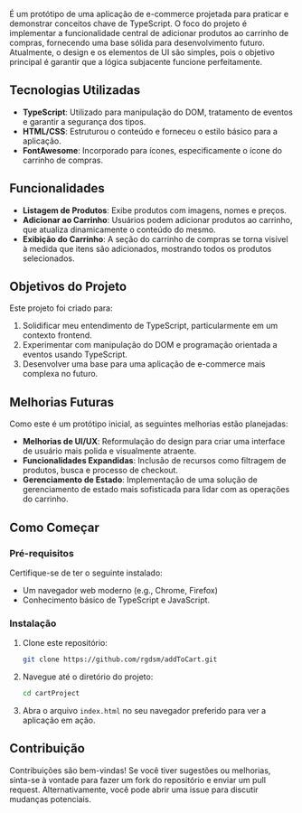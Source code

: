 É um protótipo de uma aplicação de e-commerce projetada para praticar e demonstrar conceitos chave de TypeScript. O foco do projeto é implementar a funcionalidade central de adicionar produtos ao carrinho de compras, fornecendo uma base sólida para desenvolvimento futuro. Atualmente, o design e os elementos de UI são simples, pois o objetivo principal é garantir que a lógica subjacente funcione perfeitamente.

## Tecnologias Utilizadas

- **TypeScript**: Utilizado para manipulação do DOM, tratamento de eventos e garantir a segurança dos tipos.
- **HTML/CSS**: Estruturou o conteúdo e forneceu o estilo básico para a aplicação.
- **FontAwesome**: Incorporado para ícones, especificamente o ícone do carrinho de compras.

## Funcionalidades

- **Listagem de Produtos**: Exibe produtos com imagens, nomes e preços.
- **Adicionar ao Carrinho**: Usuários podem adicionar produtos ao carrinho, que atualiza dinamicamente o conteúdo do mesmo.
- **Exibição do Carrinho**: A seção do carrinho de compras se torna visível à medida que itens são adicionados, mostrando todos os produtos selecionados.

## Objetivos do Projeto

Este projeto foi criado para:

1. Solidificar meu entendimento de TypeScript, particularmente em um contexto frontend.
2. Experimentar com manipulação do DOM e programação orientada a eventos usando TypeScript.
3. Desenvolver uma base para uma aplicação de e-commerce mais complexa no futuro.

## Melhorias Futuras

Como este é um protótipo inicial, as seguintes melhorias estão planejadas:

- **Melhorias de UI/UX**: Reformulação do design para criar uma interface de usuário mais polida e visualmente atraente.
- **Funcionalidades Expandidas**: Inclusão de recursos como filtragem de produtos, busca e processo de checkout.
- **Gerenciamento de Estado**: Implementação de uma solução de gerenciamento de estado mais sofisticada para lidar com as operações do carrinho.

## Como Começar

### Pré-requisitos

Certifique-se de ter o seguinte instalado:

- Um navegador web moderno (e.g., Chrome, Firefox)
- Conhecimento básico de TypeScript e JavaScript.

### Instalação

1. Clone este repositório:
   ```bash
   git clone https://github.com/rgdsm/addToCart.git
   ```
2. Navegue até o diretório do projeto:
   ```bash
   cd cartProject
   ```
3. Abra o arquivo `index.html` no seu navegador preferido para ver a aplicação em ação.

## Contribuição

Contribuições são bem-vindas! Se você tiver sugestões ou melhorias, sinta-se à vontade para fazer um fork do repositório e enviar um pull request. Alternativamente, você pode abrir uma issue para discutir mudanças potenciais.
